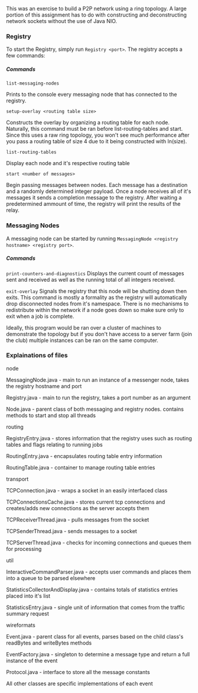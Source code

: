 This was an exercise to build a P2P network using a ring topology. A large portion of this assignment has to do with constructing and deconstructing network sockets without the use of Java NIO.

### Registry

To start the Registry, simply run `Registry <port>`. The registry accepts a few commands:

##### Commands

`list-messaging-nodes`
  
  Prints to the console every messaging node that has connected to the registry.

`setup-overlay <routing table size>`
  
  Constructs the overlay by organizing a routing table for each node. Naturally, this command must be ran before list-routing-tables and start. Since this uses a raw ring topology, you won't see much performance after you pass a routing table of size 4 due to it being constructed with ln(size).

`list-routing-tables`
  
  Display each node and it's respective routing table
  
`start <number of messages>`
  
  Begin passing messages between nodes. Each message has a destination and a randomly determined integer payload. Once a node receives all of it's messages it sends a completion message to the registry. After waiting a predetermined ammount of time, the registry will print the results of the relay.

### Messaging Nodes
A messaging node can be started by running `MessagingNode <registry hostname> <registry port>`.

##### Commands

`print-counters-and-diagnostics`
  Displays the current count of messages sent and received as well as the running total of all integers received.
  
`exit-overlay`
  Signals the registry that this node will be shutting down then exits. This command is mostly a formality as the registry will automatically drop disconnected nodes from it's namespace. There is no mechanisms to redistribute within the network if a node goes down so make sure only to exit when a job is complete.

Ideally, this program would be ran over a cluster of machines to demonstrate the topology but if you don't have access to a server farm (join the club) multiple instances can be ran on the same computer.

### Explainations of files

node

  MessagingNode.java - main to run an instance of a messenger node, takes the registry hostname and port
  
  Registry.java - main to run the registry, takes a port number as an argument
  
  Node.java - parent class of both messaging and registry nodes. contains methods to start and stop all threads
  

routing

  RegistryEntry.java - stores information that the registry uses such as routing tables and flags relating to running jobs
  
  RoutingEntry.java - encapsulates routing table entry information
  
  RoutingTable.java - container to manage routing table entries
  

transport

  TCPConnection.java - wraps a socket in an easily interfaced class
  
  TCPConnectionsCache.java - stores current tcp connections and creates/adds new connections as the server accepts them
  
  TCPReceiverThread.java - pulls messages from the socket
  
  TCPSenderThread.java - sends messages to a socket
  
  TCPServerThread.java - checks for incoming connections and queues them for processing
  

util

  InteractiveCommandParser.java - accepts user commands and places them into a queue to be parsed elsewhere
  
  StatisticsCollectorAndDisplay.java - contains totals of statistics entries placed into it's list
  
  StatisticsEntry.java - single unit of information that comes from the traffic summary request
  
  
wireformats

  Event.java - parent class for all events, parses based on the child class's readBytes and writeBytes methods
  
  EventFactory.java - singleton to determine a message type and return a full instance of the event
  
  Protocol.java - interface to store all the message constants
  
  All other classes are specific implementations of each event
